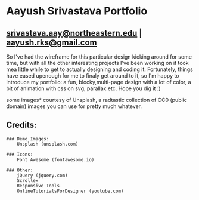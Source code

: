 # Aayush Srivastava Portfolio
## srivastava.aay@northeastern.edu | aayush.rks@gmail.com



So I've had the wireframe for this particular design kicking around for some time, but with all
the other interesting projects I've been working on it took mea little while to get to actually 
designing and coding it. Fortunately, things have eased upenough for me to finaly get around to 
it, so I'm happy to introduce my portfolio: a fun, blocky,multi-page design with a lot of color,
a bit of animation with css on svg, parallax etc. 
Hope you dig it :)

some images* courtesy of Unsplash, a radtastic collection of CC0 (public domain) images
you can use for pretty much whatever.


## Credits:

	### Demo Images:
		Unsplash (unsplash.com)

	### Icons:
		Font Awesome (fontawesome.io)

	### Other:
		jQuery (jquery.com)
		Scrollex 
		Responsive Tools 
		OnlineTutorialsForDesigner (youtube.com)